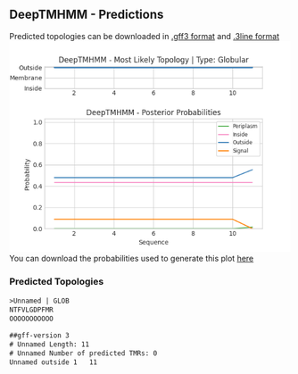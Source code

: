 ## DeepTMHMM - Predictions
Predicted topologies can be downloaded in [.gff3 format](TMRs.gff3) and [.3line format](predicted_topologies.3line)
![picture](plot.png)
You can download the probabilities used to generate this plot [here](Unnamed_probs.csv)
### Predicted Topologies
```
>Unnamed | GLOB
NTFVLGDPFMR
OOOOOOOOOOO

```


```
##gff-version 3
# Unnamed Length: 11
# Unnamed Number of predicted TMRs: 0
Unnamed	outside	1	11				

```
